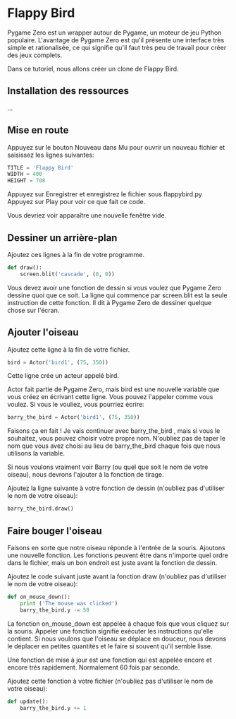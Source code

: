 # Flappy Bird

Pygame Zero est un wrapper autour de Pygame, un moteur de jeu Python populaire. L'avantage de Pygame Zero est qu'il présente une interface très simple et rationalisée, ce qui signifie qu'il faut très peu de travail pour créer des jeux complets.

Dans ce tutoriel, nous allons créer un clone de Flappy Bird.

## Installation des ressources

...

## Mise en route

Appuyez sur le bouton Nouveau dans Mu pour ouvrir un nouveau fichier et saisissez les lignes suivantes:

```python
TITLE = 'Flappy Bird'
WIDTH = 400
HEIGHT = 708
```

Appuyez sur Enregistrer et enregistrez le fichier sous flappybird.py
Appuyez sur Play pour voir ce que fait ce code.

Vous devriez voir apparaître une nouvelle fenêtre vide.

## Dessiner un arrière-plan

Ajoutez ces lignes à la fin de votre programme.

```python
def draw():
    screen.blit('cascade', (0, 0))
```

Vous devez avoir une fonction de dessin si vous voulez que Pygame Zero dessine quoi que ce soit. La ligne qui commence par screen.blit est la seule instruction de cette fonction. Il dit à Pygame Zero de dessiner quelque chose sur l'écran.

## Ajouter l'oiseau

Ajoutez cette ligne à la fin de votre fichier.

```python
bird = Actor('bird1', (75, 350))
```

Cette ligne crée un acteur appelé bird.

Actor fait partie de Pygame Zero, mais bird est une nouvelle variable que vous créez en écrivant cette ligne. Vous pouvez l'appeler comme vous voulez. Si vous le vouliez, vous pourriez écrire:

```python
barry_the_bird = Actor('bird1', (75, 350))
```

Faisons ça en fait ! Je vais continuer avec barry_the_bird , mais si vous le souhaitez, vous pouvez choisir votre propre nom. N'oubliez pas de taper le nom que vous avez choisi au lieu de barry_the_bird chaque fois que nous utilisons la variable.

Si nous voulons vraiment voir Barry (ou quel que soit le nom de votre oiseau), nous devrons l'ajouter à la fonction de tirage.

Ajoutez la ligne suivante à votre fonction de dessin (n'oubliez pas d'utiliser le nom de votre oiseau):

```python
barry_the_bird.draw()
```

## Faire bouger l'oiseau

Faisons en sorte que notre oiseau réponde à l'entrée de la souris. Ajoutons une nouvelle fonction. Les fonctions peuvent être dans n'importe quel ordre dans le fichier, mais un bon endroit est juste avant la fonction de dessin.

Ajoutez le code suivant juste avant la fonction draw (n'oubliez pas d'utiliser le nom de votre oiseau):

```python
def on_mouse_down():
    print ('The mouse was clicked')
    barry_the_bird.y -= 50
```

La fonction on_mouse_down est appelée à chaque fois que vous cliquez sur la souris. Appeler une fonction signifie exécuter les instructions qu'elle contient. Si nous voulons que l'oiseau se déplace en douceur, nous devons le déplacer en petites quantités et le faire si souvent qu'il semble lisse.

Une fonction de mise à jour est une fonction qui est appelée encore et encore très rapidement. Normalement 60 fois par seconde.

Ajoutez cette fonction à votre fichier (n'oubliez pas d'utiliser le nom de votre oiseau):

```python
def update():
    barry_the_bird.y += 1
```